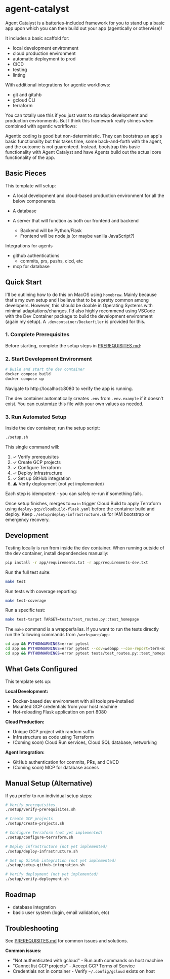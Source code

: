 # agent-catalyst

Agent Catalyst is a batteries-included framework for you to stand up a basic app upon which you can then build out your app (agentically or otherwise)!

It includes a basic scaffold for:

- local development environment
- cloud production environment
- automatic deployment to prod
- CICD
- testing
- linting

With additional integrations for agentic workflows:
- git and gituhb
- gcloud CLI
- terraform

You can totally use this if you just want to standup development and production environments. But I think this framework really shines when combined with agentic workflows:

Agentic coding is good but non-deterministic. They can bootstrap an app's basic functionailty but this takes time, some back-and-forth with the agent, and the outcome is
not guarenteed. Instead, bootstrap this basic functionality with Agent Catalyst and have Agents build out the actual core functionality of the app.

## Basic Pieces

This template will setup:

- A local development and cloud-based production environment for all the below componenets.

- A database
- A server that will function as both our frontend and backend
  - Backend will be Python/Flask
  - Frontend will be node.js (or maybe vanilla JavaScript?)

Integrations for agents
- github authentications
  - commits, prs, pushs, cicd, etc
- mcp for database


## Quick Start

I'll be outlining how to do this on MacOS using `homebrew`. Mainly because that's my own setup and I believe that to be a pretty common among developers. However, this should be doable in Operating Systems with minimal adaptations/changes. I'd also highly recommend using VSCode with the Dev Container package to build the development environment (again my setup). A `.devcontainer/Dockerfiler` is provided for this.

### 1. Complete Prerequisites

Before starting, complete the setup steps in [PREREQUISITES.md](PREREQUISITES.md):

### 2. Start Development Environment

```bash
# Build and start the dev container
docker compose build
docker compose up
```

Navigate to http://localhost:8080 to verify the app is running.

The dev container automatically creates `.env` from `.env.example` if it doesn't exist. You can customize this file with your own values as needed.

### 3. Run Automated Setup

Inside the dev container, run the setup script:

```bash
./setup.sh
```

This single command will:
1. ✓ Verify prerequisites
2. ✓ Create GCP projects
3. ✓ Configure Terraform
4. ✓ Deploy infrastructure
5. ✓ Set up GitHub integration
6. ⚠ Verify deployment (not yet implemented)

Each step is idempotent - you can safely re-run if something fails.

Once setup finishes, merges to `main` trigger Cloud Build to apply Terraform using `deploy-gcp/cloudbuild-flask.yaml` before the container build and deploy. Keep `./setup/deploy-infrastructure.sh` for IAM bootstrap or emergency recovery.

## Development

Testing locally is run from inside the dev container. When running outside of the dev container, install dependencies manually:

```bash
pip install -r app/requirements.txt -r app/requirements-dev.txt
```

Run the full test suite:

```bash
make test
```

Run tests with coverage reporting:

```bash
make test-coverage
```

Run a specific test:

```bash
make test-target TARGET=tests/test_routes.py::test_homepage
```

The `make` command is a wrapper/alias. If you want to run the tests directly run the following commands from `/workspace/app`:

```bash
cd app && PYTHONWARNINGS=error pytest
cd app && PYTHONWARNINGS=error pytest --cov=webapp --cov-report=term-missing
cd app && PYTHONWARNINGS=error pytest tests/test_routes.py::test_homepage
```

## What Gets Configured

This template sets up:

**Local Development:**
- Docker-based dev environment with all tools pre-installed
- Mounted GCP credentials from your host machine
- Hot-reloading Flask application on port 8080

**Cloud Production:**
- Unique GCP project with random suffix
- Infrastructure as code using Terraform
- (Coming soon) Cloud Run services, Cloud SQL database, networking

**Agent Integration:**
- GitHub authentication for commits, PRs, and CI/CD
- (Coming soon) MCP for database access

## Manual Setup (Alternative)

If you prefer to run individual setup steps:

```bash
# Verify prerequisites
./setup/verify-prerequisites.sh

# Create GCP projects
./setup/create-projects.sh

# Configure Terraform (not yet implemented)
./setup/configure-terraform.sh

# Deploy infrastructure (not yet implemented)
./setup/deploy-infrastructure.sh

# Set up GitHub integration (not yet implemented)
./setup/setup-github-integration.sh

# Verify deployment (not yet implemented)
./setup/verify-deployment.sh
```

## Roadmap

- database integration
- basic user system (login, email validation, etc)

## Troubleshooting

See [PREREQUISITES.md](PREREQUISITES.md) for common issues and solutions.

**Common issues:**
- "Not authenticated with gcloud" - Run auth commands on host machine
- "Cannot list GCP projects" - Accept GCP Terms of Service
- Credentials not in container - Verify `~/.config/gcloud` exists on host
